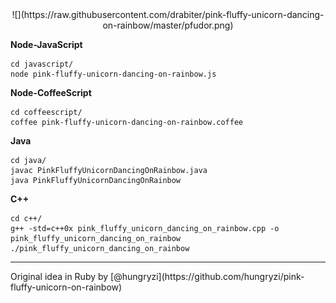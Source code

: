 <center>
![](https://raw.githubusercontent.com/drabiter/pink-fluffy-unicorn-dancing-on-rainbow/master/pfudor.png)
</center>

**Node-JavaScript**

```
cd javascript/
node pink-fluffy-unicorn-dancing-on-rainbow.js
```

**Node-CoffeeScript**

```
cd coffeescript/
coffee pink-fluffy-unicorn-dancing-on-rainbow.coffee
```

**Java**

```
cd java/
javac PinkFluffyUnicornDancingOnRainbow.java
java PinkFluffyUnicornDancingOnRainbow
```

**C++**

```
cd c++/
g++ -std=c++0x pink_fluffy_unicorn_dancing_on_rainbow.cpp -o pink_fluffy_unicorn_dancing_on_rainbow
./pink_fluffy_unicorn_dancing_on_rainbow
```

<hr>
Original idea in Ruby by [@hungryzi](https://github.com/hungryzi/pink-fluffy-unicorn-on-rainbow)
